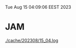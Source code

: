 Tue Aug 15 04:09:06 EEST 2023
# JAM
<a href='./cache/202308/15_04.log'>./cache/202308/15_04.log</a>
